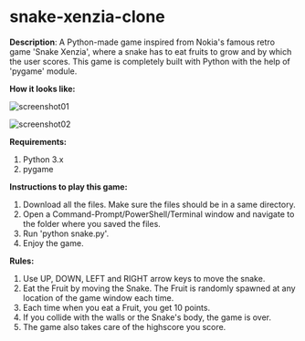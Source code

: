 # snake-xenzia-clone

<strong>Description</strong>: A Python-made game inspired from Nokia's famous retro game 'Snake Xenzia', where a snake has to eat fruits to grow and by which the user scores. This game is completely built with Python with the help of 'pygame' module.

<strong>How it looks like:</strong>

  ![screenshot01](https://user-images.githubusercontent.com/102348951/216931457-160fbd9e-225e-4ee8-aeda-7f85c623d005.jpg)
  
  ![screenshot02](https://user-images.githubusercontent.com/102348951/216931501-e8392de0-c142-4b29-a050-a300e8a8dc12.jpg)

<strong>Requirements:</strong>
  1. Python 3.x
  2. pygame

<strong>Instructions to play this game:</strong>
  1. Download all the files. Make sure the files should be in a same directory.
  2. Open a Command-Prompt/PowerShell/Terminal window and navigate to the folder where you saved the files.
  3. Run 'python snake.py'.
  4. Enjoy the game.
  
<strong>Rules:</strong>
  1. Use UP, DOWN, LEFT and RIGHT arrow keys to move the snake.
  2. Eat the Fruit by moving the Snake. The Fruit is randomly spawned at any location of the game window each time. 
  3. Each time when you eat a Fruit, you get 10 points.
  4. If you collide with the walls or the Snake's body, the game is over.
  5. The game also takes care of the highscore you score.
